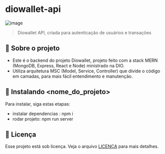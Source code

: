

# diowallet-api

![image](https://github.com/ruancs/diowallet-api/assets/19825224/e872ec57-02e2-40b0-a51f-a8506d380cb1)

> Diowallet API, criada para autenticação de usuários e transações

## 📙 Sobre o projeto

- Este é o backend do projeto Diowallet, projeto feito com a stack MERN (MongoDB, Express, React e Node) ministrado na DIO.
- Utiliza arquitetura MSC (Model, Service, Controller) que divide o código em camadas, para mais fácil entendimento e manutenção.

## 🚀 Instalando <nome_do_projeto>

Para instalar, siga estas etapas:

- instalar dependencias : npm i
- rodar projeto: npm run server

## 📝 Licença

Esse projeto está sob licença. Veja o arquivo [LICENÇA](https://github.com/ruancs/diowallet-api?tab=MPL-2.0-1-ov-file) para mais detalhes.
